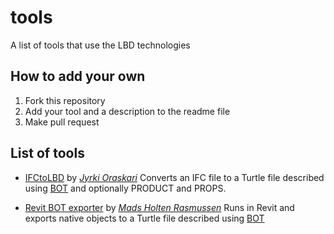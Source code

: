 # tools
A list of tools that use the LBD technologies


## How to add your own
1. Fork this repository
2. Add your tool and a description to the readme file
3. Make pull request

## List of tools
* [IFCtoLBD](https://github.com/jyrkioraskari/IFCtoLBD) by *[Jyrki Oraskari](https://www.researchgate.net/profile/Jyrki_Oraskari)*
Converts an IFC file to a Turtle file described using [BOT](https://github.com/w3c-lbd-cg/bot) and optionally PRODUCT and PROPS.

* [Revit BOT exporter](https://github.com/MadsHolten/revit-bot-exporter) by *[Mads Holten Rasmussen](https://www.researchgate.net/profile/Mads_Holten_Rasmussen)*
Runs in Revit and exports native objects to a Turtle file described using [BOT](https://github.com/w3c-lbd-cg/bot)

